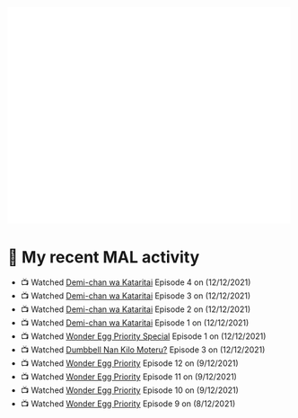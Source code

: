 ![Metrics](https://github.com/noxan-dev/noxan-dev/blob/main/github-metrics.svg)

# 🌸 My recent MAL activity

<!-- MAL_ACTIVITY:start -->

- 📺 Watched [Demi-chan wa Kataritai](https://myanimelist.net/anime/33988) Episode 4 on (12/12/2021)
- 📺 Watched [Demi-chan wa Kataritai](https://myanimelist.net/anime/33988) Episode 3 on (12/12/2021)
- 📺 Watched [Demi-chan wa Kataritai](https://myanimelist.net/anime/33988) Episode 2 on (12/12/2021)
- 📺 Watched [Demi-chan wa Kataritai](https://myanimelist.net/anime/33988) Episode 1 on (12/12/2021)
- 📺 Watched [Wonder Egg Priority Special](https://myanimelist.net/anime/48614) Episode 1 on (12/12/2021)
- 📺 Watched [Dumbbell Nan Kilo Moteru?](https://myanimelist.net/anime/39026) Episode 3 on (12/12/2021)
- 📺 Watched [Wonder Egg Priority](https://myanimelist.net/anime/43299) Episode 12 on (9/12/2021)
- 📺 Watched [Wonder Egg Priority](https://myanimelist.net/anime/43299) Episode 11 on (9/12/2021)
- 📺 Watched [Wonder Egg Priority](https://myanimelist.net/anime/43299) Episode 10 on (9/12/2021)
- 📺 Watched [Wonder Egg Priority](https://myanimelist.net/anime/43299) Episode 9 on (8/12/2021)

<!-- MAL_ACTIVITY:end -->
